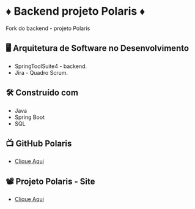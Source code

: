 # ♦ Backend projeto Polaris ♦
Fork do backend - projeto Polaris

##  :desktop_computer:  Arquitetura de Software no Desenvolvimento

* SpringToolSuite4 - backend.
* Jira - Quadro Scrum.

## 🛠️ Construído com

*  Java
*  Spring Boot
*  SQL

## 📺 GitHub Polaris
* <a href="https://github.com/Polaris-Projeto" title="GitHub">Clique Aqui</a>

## 📽 Projeto Polaris - Site
* <a href="https://polarisconecta.netlify.app/" title="Site">Clique Aqui</a>




